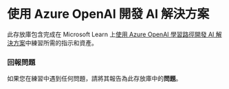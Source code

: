 # 使用 Azure OpenAI 開發 AI 解決方案

此存放庫包含完成在 Microsoft Learn 上[使用 Azure OpenAI 學習路徑開發 AI 解決方案](https://learn.microsoft.com/training/paths/develop-ai-solutions-azure-openai/)中練習所需的指示和資產。

### 回報問題

如果您在練習中遇到任何問題，請將其報告為此存放庫中的**問題**。
